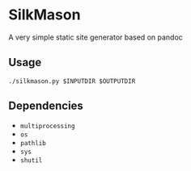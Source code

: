 # SilkMason

A very simple static site generator based on pandoc

## Usage

`./silkmason.py $INPUTDIR $OUTPUTDIR`

## Dependencies

- `multiprocessing`
- `os`
- `pathlib`
- `sys`
- `shutil`
